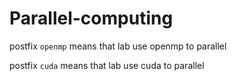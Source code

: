 # Parallel-computing

postfix `openmp` means that lab use openmp to parallel

postfix `cuda` means that lab use cuda to parallel